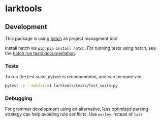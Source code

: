 # larktools


## Development

This package is using [hatch](https://hatch.pypa.io/1.12/) as project managment tool.

Install hatch via `pip`: `pip install hatch`.
For running tests using hatch, see the [hatch run tests documentation](https://hatch.pypa.io/1.9/community/contributing/#run-the-tests).


### Tests

To run the test suite, `pytest` is recommended, and can be done via:

```bash
pytest -v --maxfail=1 larktools/tests/test_suite.py
```

### Debugging

For grammar development using an alternative, less optimized parsing strategy can help avoiding rule conflicts: Use `earley` instead of `lalr`
